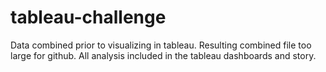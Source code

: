 # tableau-challenge
Data combined prior to visualizing in tableau. Resulting combined file too large for github.
All analysis included in the tableau dashboards and story.
